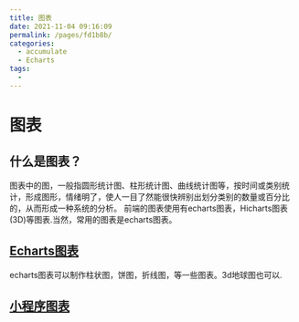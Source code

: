 ```yaml
---
title: 图表
date: 2021-11-04 09:16:09
permalink: /pages/fd1b8b/
categories:
  - accumulate
  - Echarts
tags:
  - 
---
```

# 图表
## 什么是图表？

图表中的图，一般指圆形统计图、柱形统计图、曲线统计图等，按时间或类别统计，形成图形，情绪明了，使人一目了然能很快辨别出划分类别的数量或百分比的，从而形成一种系统的分析。
前端的图表使用有echarts图表，Hicharts图表(3D)等图表.当然，常用的图表是echarts图表。
## [Echarts图表](/accumulate/Echarts/PC-Basics/Basics.html)
   echarts图表可以制作柱状图，饼图，折线图，等一些图表。3d地球图也可以.
## [小程序图表](/accumulate/Echarts/Applet/AppletBasics.html)